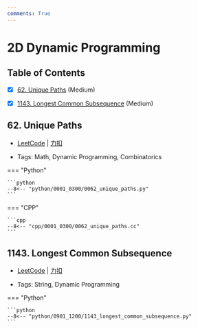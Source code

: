 ```yaml
---
comments: True
---
```


# 2D Dynamic Programming

## Table of Contents

- [x] [62. Unique Paths](#62-unique-paths) (Medium)
- [x] [1143. Longest Common Subsequence](#1143-longest-common-subsequence) (Medium)


## 62. Unique Paths

-    [LeetCode](https://leetcode.com/problems/unique-paths/) | [力扣](https://leetcode.cn/problems/unique-paths/)

-   Tags: Math, Dynamic Programming, Combinatorics

=== "Python"

    ```python
    --8<-- "python/0001_0300/0062_unique_paths.py"
    ```

=== "CPP"

    ```cpp
    --8<-- "cpp/0001_0300/0062_unique_paths.cc"
    ```



## 1143. Longest Common Subsequence

-    [LeetCode](https://leetcode.com/problems/longest-common-subsequence/) | [力扣](https://leetcode.cn/problems/longest-common-subsequence/)

-   Tags: String, Dynamic Programming

=== "Python"

    ```python
    --8<-- "python/0901_1200/1143_longest_common_subsequence.py"
    ```

